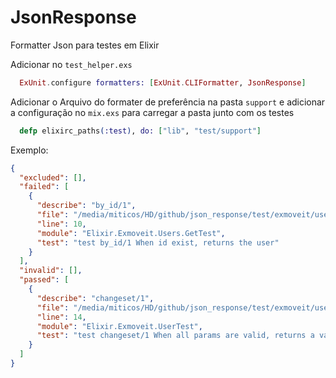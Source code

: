 # JsonResponse

Formatter Json para testes em Elixir

Adicionar no `test_helper.exs`

```elixir
  ExUnit.configure formatters: [ExUnit.CLIFormatter, JsonResponse]
```

Adicionar o Arquivo do formater de preferência na pasta `support` e adicionar a configuração no `mix.exs` para carregar a pasta junto com os testes

```elixir
  defp elixirc_paths(:test), do: ["lib", "test/support"]
```

Exemplo:

```json
{
  "excluded": [],
  "failed": [
    {
      "describe": "by_id/1",
      "file": "/media/miticos/HD/github/json_response/test/exmoveit/users/get_test.exs",
      "line": 10,
      "module": "Elixir.Exmoveit.Users.GetTest",
      "test": "test by_id/1 When id exist, returns the user"
    }
  ],
  "invalid": [],
  "passed": [
    {
      "describe": "changeset/1",
      "file": "/media/miticos/HD/github/json_response/test/exmoveit/user_test.exs",
      "line": 14,
      "module": "Elixir.Exmoveit.UserTest",
      "test": "test changeset/1 When all params are valid, returns a valid changeset"
    }
  ]
}
```
